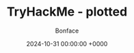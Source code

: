 ---
title: TryHackMe - plotted
author: Bonface
date: 2024-10-31 00:00:00 +0000
categories: [site, difficulty]
tags: []
image:
    path: /assets/img/...
    alt: ...
---